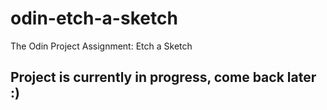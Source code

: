 # odin-etch-a-sketch
The Odin Project Assignment: Etch a Sketch

## Project is currently in progress, come back later :) 